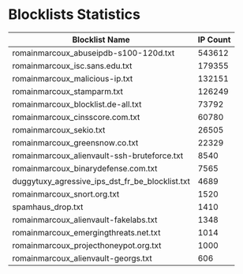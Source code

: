 # Blocklists Statistics
| Blocklist Name | IP Count |
|----|----|
| romainmarcoux_abuseipdb-s100-120d.txt | 543612 |
| romainmarcoux_isc.sans.edu.txt | 179355 |
| romainmarcoux_malicious-ip.txt | 132151 |
| romainmarcoux_stamparm.txt | 126249 |
| romainmarcoux_blocklist.de-all.txt | 73792 |
| romainmarcoux_cinsscore.com.txt | 60780 |
| romainmarcoux_sekio.txt | 26505 |
| romainmarcoux_greensnow.co.txt | 22329 |
| romainmarcoux_alienvault-ssh-bruteforce.txt | 8540 |
| romainmarcoux_binarydefense.com.txt | 7565 |
| duggytuxy_agressive_ips_dst_fr_be_blocklist.txt | 4689 |
| romainmarcoux_snort.org.txt | 1520 |
| spamhaus_drop.txt | 1410 |
| romainmarcoux_alienvault-fakelabs.txt | 1348 |
| romainmarcoux_emergingthreats.net.txt | 1014 |
| romainmarcoux_projecthoneypot.org.txt | 1000 |
| romainmarcoux_alienvault-georgs.txt | 606 |
